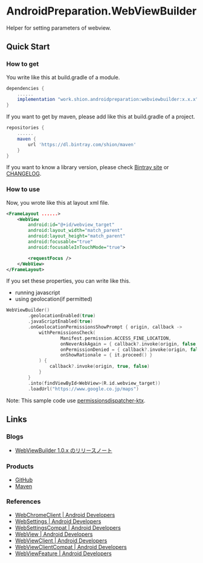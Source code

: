 # AndroidPreparation.WebViewBuilder
Helper for setting parameters of webview.

## Quick Start
### How to get
You write like this at build.gradle of a module.

``` gradle
dependencies {
    ......
    implementation "work.shion.androidpreparation:webviewbuilder:x.x.x"
}
```

If you want to get by maven, please add like this at build.gradle of a project.

``` gradle
repositories {
    ......
    maven {
        url 'https://dl.bintray.com/shion/maven'
    }
}
```

If you want to know a library version, please check [Bintray site][maven_webviewbuilder] or [CHANGELOG](./CHANGELOG.md).

### How to use
Now, you wrote like this at layout xml file.

``` xml
<FrameLayout ......>
    <WebView
        android:id="@+id/webview_target"
        android:layout_width="match_parent"
        android:layout_height="match_parent"
        android:focusable="true"
        android:focusableInTouchMode="true">

        <requestFocus />
    </WebView>
</FrameLayout>
```

If you set these properties, you can write like this.

* running javascript
* using geolocation(if permitted)

``` kotlin
WebViewBuilder()
        .geolocationEnabled(true)
        .javaScriptEnabled(true)
        .onGeolocationPermissionsShowPrompt { origin, callback ->
            withPermissionsCheck(
                    Manifest.permission.ACCESS_FINE_LOCATION,
                    onNeverAskAgain = { callback?.invoke(origin, false, false) },
                    onPermissionDenied = { callback?.invoke(origin, false, false) },
                    onShowRationale = { it.proceed() }
            ) {
                callback?.invoke(origin, true, false)
            }
        }
        .into(findViewById<WebView>(R.id.webview_target))
        .loadUrl("https://www.google.co.jp/maps")
```

Note: This sample code use [permissionsdispatcher-ktx](https://github.com/permissions-dispatcher/PermissionsDispatcher/tree/master/ktx).



## Links
### Blogs
* [WebViewBuilder 1.0.x のリリースノート](https://mokumokulog.netlify.com/tech/20200418040026)

### Products
* [GitHub][gh_webviewbuilder]
* [Maven][maven_webviewbuilder]

### References
* [WebChromeClient | Android Developers](https://developer.android.com/reference/kotlin/android/webkit/WebChromeClient)
* [WebSettings | Android Developers](https://developer.android.com/reference/kotlin/android/webkit/WebSettings)
* [WebSettingsCompat | Android Developers](https://developer.android.com/reference/androidx/webkit/WebSettingsCompat)
* [WebView | Android Developers](https://developer.android.com/reference/kotlin/android/webkit/WebView)
* [WebViewClient | Android Developers](https://developer.android.com/reference/kotlin/android/webkit/WebViewClient)
* [WebViewClientCompat | Android Developers](https://developer.android.com/reference/androidx/webkit/WebViewClientCompat)
* [WebViewFeature | Android Developers](https://developer.android.com/reference/androidx/webkit/WebViewFeature)



[gh_webviewbuilder]: https://github.com/TentaShion/AndroidPreparation/blob/master/webviewbuilder
[maven_webviewbuilder]: https://bintray.com/shion/maven/work.shion.androidpreparation.webviewbuilder

